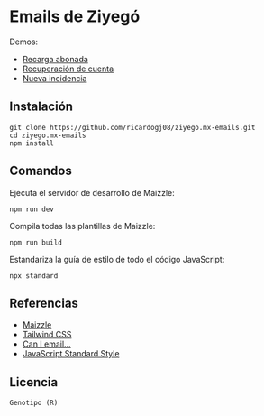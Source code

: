 # Emails de Ziyegó

Demos:

* [Recarga abonada](https://ricardogj08.github.io/ziyego.mx-emails/recarga-abonada.html)
* [Recuperación de cuenta](https://ricardogj08.github.io/ziyego.mx-emails/recuperacion-cuenta.html)
* [Nueva incidencia](https://ricardogj08.github.io/ziyego.mx-emails/nueva-incidencia.html)

## Instalación

    git clone https://github.com/ricardogj08/ziyego.mx-emails.git
    cd ziyego.mx-emails
    npm install

## Comandos

Ejecuta el servidor de desarrollo de Maizzle:

    npm run dev

Compila todas las plantillas de Maizzle:

    npm run build

Estandariza la guía de estilo de todo el código JavaScript:

    npx standard

## Referencias

* [Maizzle](https://maizzle.com/)
* [Tailwind CSS](https://tailwindcss.com/)
* [Can I email…](https://www.caniemail.com/)
* [JavaScript Standard Style](https://standardjs.com/)

## Licencia

    Genotipo (R)
